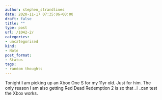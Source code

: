 ```yaml
---
author: stephen_strandlines
date: 2020-11-17 07:35:06+00:00
draft: false
title: ""
type: post
url: /1042-2/
categories:
- uncategorised
kind:
- Note
post_format:
- Status
tags:
- random thoughts
---
```


Tonight I am picking up an Xbox One S for my 11yr old. Just for him. The only reason I am also getting Red Dead Redemption 2 is so that _I _can test the Xbox works.
